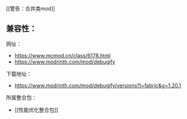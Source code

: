 [[警告：合并类mod]]

兼容性：
- 

网址：
- https://www.mcmod.cn/class/6178.html
- https://www.modrinth.com/mod/debugify

下载地址：
- https://www.modrinth.com/mod/debugify/versions?l=fabric&g=1.20.1

所属整合包：
- [[性能优化整合包]]